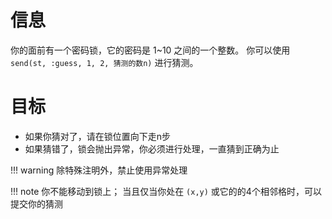 # 信息
你的面前有一个密码锁，它的密码是 1~10 之间的一个整数。
你可以使用 `send(st, :guess, 1, 2, 猜测的数n)` 进行猜测。

# 目标
* 如果你猜对了，请在锁位置向下走n步
* 如果猜错了，锁会抛出异常，你必须进行处理，一直猜到正确为止

!!! warning
	除特殊注明外，禁止使用异常处理

!!! note
	你不能移动到锁上；
	当且仅当你处在 `(x,y)` 或它的的4个相邻格时，可以提交你的猜测
